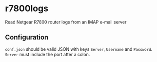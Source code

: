 # r7800logs

Read Netgear R7800 router logs from an IMAP e-mail server

## Configuration

`conf.json` should be valid JSON with keys `Server`, `Username` and `Password`.  `Server` must include the port after a colon.
